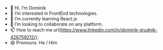 - 👋 Hi, I’m Dominik
- 👀 I’m interested in FrontEnd technologies.
- 🌱 I’m currently learning React.js
- 💞️ I’m looking to collaborate on any platform.
- 📫 How to reach me url(https://www.linkedin.com/in/dominik-grudnik-426759212/);
- 😄 Pronouns: He / Him
<!---
MagnetronASTRO/MagnetronASTRO is a ✨ special ✨ repository because its `README.md` (this file) appears on your GitHub profile.
You can click the Preview link to take a look at your changes.
--->
